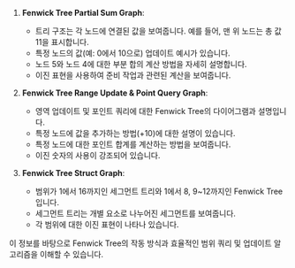 1. **Fenwick Tree Partial Sum Graph**:
   - 트리 구조는 각 노드에 연결된 값을 보여줍니다. 예를 들어, 맨 위 노드는 총 값 11을 표시합니다.
   - 특정 노드의 값(예: 0에서 10으로) 업데이트 예시가 있습니다.
   - 노드 5와 노드 4에 대한 부분 합의 계산 방법을 자세히 설명합니다.
   - 이진 표현을 사용하여 준비 작업과 관련된 계산을 보여줍니다.

2. **Fenwick Tree Range Update & Point Query Graph**:
   - 영역 업데이트 및 포인트 쿼리에 대한 Fenwick Tree의 다이어그램과 설명입니다.
   - 특정 노드에 값을 추가하는 방법(+10)에 대한 설명이 있습니다.
   - 특정 노드에 대한 포인트 합계를 계산하는 방법을 보여줍니다.
   - 이진 숫자의 사용이 강조되어 있습니다.

3. **Fenwick Tree Struct Graph**:
   - 범위가 1에서 16까지인 세그먼트 트리와 1에서 8, 9~12까지인 Fenwick Tree입니다.
   - 세그먼트 트리는 개별 요소로 나누어진 세그먼트를 보여줍니다.
   - 각 범위에 대한 이진 표현이 나타나 있습니다.

이 정보를 바탕으로 Fenwick Tree의 작동 방식과 효율적인 범위 쿼리 및 업데이트 알고리즘을 이해할 수 있습니다.